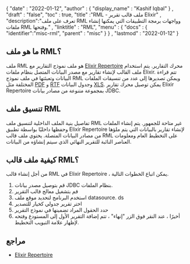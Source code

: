 {
  "date" : "2022-01-12",
  "author" : {
    "display_name" : "Kashif Iqbal"
} ,
  "draft" : "false",
  "toc" : true,
  "title" :"RML - ملف قالب تقرير Elixir" ,
  "description":"تعرف على ملف RML وواجهات برمجة التطبيقات التي يمكنها إنشاء ملفات RML وفتحها." ,
  "linktitle" : "RML",
  "menu" : {
    "docs" : {
      "identifier":"misc-rml",
      "parent" : "misc"
}
} ,
  "lastmod" : "2022-01-12"
}

## ما هو ملف RML؟

ملف RML هو ملف نموذج التقارير مع [Elixir Repertoire](https://elixirtech.com/repertoire-2/) محرك التقارير. يتم استخدام ملف القالب لإنشاء تقارير مع مصدر البيانات المتصل بنظام ملفات Elixir. تتم قراءة البيانات وتعبئتها في ملف نموذج RML ويمكن تصديرها إلى عدد من تنسيقات الملفات المختلفة مثل [PDF](/ar/pdf/) و [RTF](/ar/word-processing/rtf/) وجدول البيانات [XLS](/ar/spreadsheet/xls/). يمكن توصيل محرك تقارير Elixir Repertoire بمجموعة متنوعة من مصادر بيانات JDBC.

## تنسيق ملف RML

تفاصيل بنية الملف الداخلية لتنسيق ملف RML غير متاحة للجمهور. يتم إنشاء الملفات وحفظها داخليًا بواسطة تطبيق Elixir Repertoire لإنشاء تقارير بالبيانات التي يتم ملؤها من مصادر البيانات المتصلة. يحتوي ملف قالب RML على التخطيط العام ومعلومات العناصر النائبة للتقرير النهائي الذي سيتم إنشاؤه من البيانات.

## كيفية ملف قالب RML؟

من أجل إنشاء قالب RML في Elixir Repertoire ، يمكن اتباع الخطوات التالية.

1. قم بتوصيل مصدر بيانات JDBC بنظام الملفات.
1. قم بتشغيل معالج قالب التقرير
1. استخدم البرنامج لتحديد موقع ملف datasource. ds
1. اختر تقرير جدولي كخيار للتصدير
1. حدد الحقول المراد تضمينها في نموذج التقرير
1. أخيرًا ، عند النقر فوق الزر "إنهاء" ، تتم إضافة التقرير الأول إلى المستودع وفتحه لإظهار علامة التبويب التخطيط.

## مراجع

* [Elixir Repertoire](https://elixirtech.com/repertoire-2/)

